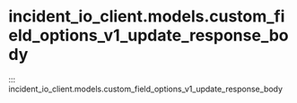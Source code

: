 # incident_io_client.models.custom_field_options_v1_update_response_body

::: incident_io_client.models.custom_field_options_v1_update_response_body